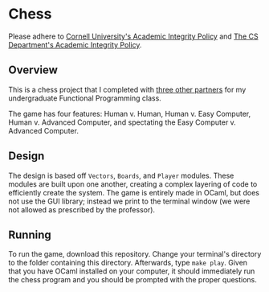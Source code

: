 # Chess

Please adhere to [Cornell University's Academic Integrity Policy](http://cuinfo.cornell.edu/aic.cfm) and [The CS Department's Academic Integrity Policy](http://www.cs.cornell.edu/undergrad/CSMajor#ai).

## Overview

This is a chess project that I completed with [three other partners](https://github.com/saaqebs/Chess/blob/master/authors.mli) for my undergraduate Functional Programming class. 

The game has four features: Human v. Human, Human v. Easy Computer, Human v. Advanced Computer, and spectating the Easy Computer v. Advanced Computer.

## Design

The design is based off ```Vectors```, ```Boards```, and ```Player``` modules. These modules are built upon one another, creating a complex layering of code to efficiently create the system. The game is entirely made in OCaml, but does not use the GUI library; instead we print to the terminal window (we were not allowed as prescribed by the professor). 

## Running

To run the game, download this repository. Change your terminal's directory to the folder containing this directory. Afterwards, type `make play`. Given that you have OCaml installed on your computer, it should immediately run the chess program and you should be prompted with the proper questions.
